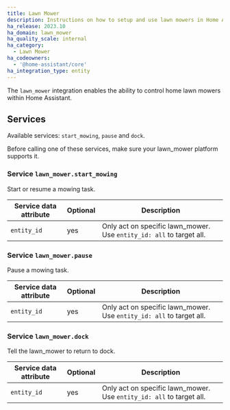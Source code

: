 ```yaml
---
title: Lawn Mower
description: Instructions on how to setup and use lawn mowers in Home Assistant.
ha_release: 2023.10
ha_domain: lawn_mower
ha_quality_scale: internal
ha_category:
  - Lawn Mower
ha_codeowners:
  - '@home-assistant/core'
ha_integration_type: entity
---
```


The `lawn_mower` integration enables the ability to control home lawn mowers within Home Assistant.

## Services

Available services: `start_mowing`, `pause` and `dock`.

Before calling one of these services, make sure your lawn_mower platform supports it.

### Service `lawn_mower.start_mowing`

Start or resume a mowing task.

| Service data attribute | Optional | Description                                                      |
| ---------------------- | -------- | ---------------------------------------------------------------- |
| `entity_id`            | yes      | Only act on specific lawn_mower. Use `entity_id: all` to target all. |

### Service `lawn_mower.pause`

Pause a mowing task.

| Service data attribute | Optional | Description                                                      |
| ---------------------- | -------- | ---------------------------------------------------------------- |
| `entity_id`            | yes      | Only act on specific lawn_mower. Use `entity_id: all` to target all. |

### Service `lawn_mower.dock`

Tell the lawn_mower to return to dock.

| Service data attribute | Optional | Description                                                      |
| ---------------------- | -------- | ---------------------------------------------------------------- |
| `entity_id`            | yes      | Only act on specific lawn_mower. Use `entity_id: all` to target all. |
